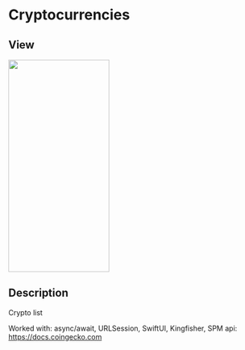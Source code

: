 # Cryptocurrencies

## View

<img src="https://github.com/londxz/Cryptocurrencies/blob/main/crypto.gif" width=200 height=420>

## Description
Crypto list

Worked with:
async/await, URLSession, SwiftUI, Kingfisher, SPM
api: https://docs.coingecko.com
